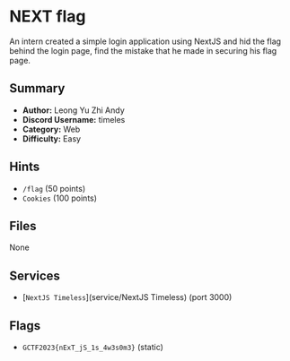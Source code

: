 # NEXT flag
An intern created a simple login application using NextJS and hid the flag behind the login page, find the mistake that he made in securing his flag page.

## Summary
- **Author:** Leong Yu Zhi Andy
- **Discord Username:** timeles
- **Category:** Web
- **Difficulty:** Easy

## Hints
- `/flag` (50 points)
- `Cookies` (100 points)

## Files
None

## Services
- [`NextJS Timeless`](service/NextJS Timeless) (port 3000)


## Flags
- `GCTF2023{nExT_jS_1s_4w3s0m3}` (static)
